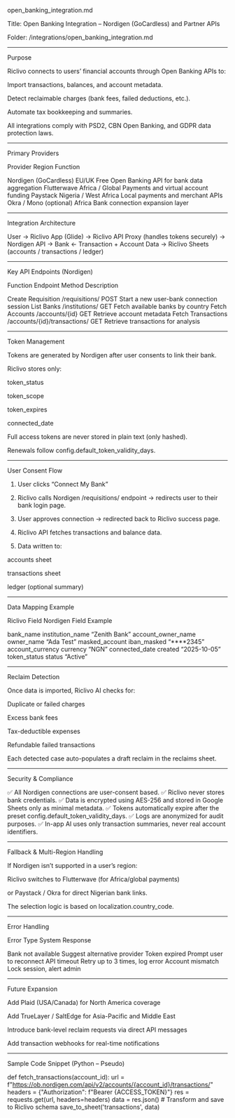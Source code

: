 open_banking_integration.md

Title: Open Banking Integration – Nordigen (GoCardless) and Partner APIs

Folder: /integrations/open_banking_integration.md


---

Purpose

Riclivo connects to users’ financial accounts through Open Banking APIs to:

Import transactions, balances, and account metadata.

Detect reclaimable charges (bank fees, failed deductions, etc.).

Automate tax bookkeeping and summaries.


All integrations comply with PSD2, CBN Open Banking, and GDPR data protection laws.


---

Primary Providers

Provider	Region	Function

Nordigen (GoCardless)	EU/UK	Free Open Banking API for bank data aggregation
Flutterwave	Africa / Global	Payments and virtual account funding
Paystack	Nigeria / West Africa	Local payments and merchant APIs
Okra / Mono (optional)	Africa	Bank connection expansion layer



---

Integration Architecture

User → Riclivo App (Glide)
     → Riclivo API Proxy (handles tokens securely)
     → Nordigen API
     → Bank
     ← Transaction + Account Data
     → Riclivo Sheets (accounts / transactions / ledger)


---

Key API Endpoints (Nordigen)

Function	Endpoint	Method	Description

Create Requisition	/requisitions/	POST	Start a new user-bank connection session
List Banks	/institutions/	GET	Fetch available banks by country
Fetch Accounts	/accounts/{id}	GET	Retrieve account metadata
Fetch Transactions	/accounts/{id}/transactions/	GET	Retrieve transactions for analysis



---

Token Management

Tokens are generated by Nordigen after user consents to link their bank.

Riclivo stores only:

token_status

token_scope

token_expires

connected_date


Full access tokens are never stored in plain text (only hashed).

Renewals follow config.default_token_validity_days.



---

User Consent Flow

1. User clicks “Connect My Bank”


2. Riclivo calls Nordigen /requisitions/ endpoint → redirects user to their bank login page.


3. User approves connection → redirected back to Riclivo success page.


4. Riclivo API fetches transactions and balance data.


5. Data written to:

accounts sheet

transactions sheet

ledger (optional summary)





---

Data Mapping Example

Riclivo Field	Nordigen Field	Example

bank_name	institution_name	“Zenith Bank”
account_owner_name	owner_name	“Ada Test”
masked_account	iban_masked	“****2345”
account_currency	currency	“NGN”
connected_date	created	“2025-10-05”
token_status	status	“Active”



---

Reclaim Detection

Once data is imported, Riclivo AI checks for:

Duplicate or failed charges

Excess bank fees

Tax-deductible expenses

Refundable failed transactions


Each detected case auto-populates a draft reclaim in the reclaims sheet.


---

Security & Compliance

✅ All Nordigen connections are user-consent based.
✅ Riclivo never stores bank credentials.
✅ Data is encrypted using AES-256 and stored in Google Sheets only as minimal metadata.
✅ Tokens automatically expire after the preset config.default_token_validity_days.
✅ Logs are anonymized for audit purposes.
✅ In-app AI uses only transaction summaries, never real account identifiers.


---

Fallback & Multi-Region Handling

If Nordigen isn’t supported in a user’s region:

Riclivo switches to Flutterwave (for Africa/global payments)

or Paystack / Okra for direct Nigerian bank links.

The selection logic is based on localization.country_code.



---

Error Handling

Error Type	System Response

Bank not available	Suggest alternative provider
Token expired	Prompt user to reconnect
API timeout	Retry up to 3 times, log error
Account mismatch	Lock session, alert admin



---

Future Expansion

Add Plaid (USA/Canada) for North America coverage

Add TrueLayer / SaltEdge for Asia-Pacific and Middle East

Introduce bank-level reclaim requests via direct API messages

Add transaction webhooks for real-time notifications



---

Sample Code Snippet (Python – Pseudo)

def fetch_transactions(account_id):
    url = f"https://ob.nordigen.com/api/v2/accounts/{account_id}/transactions/"
    headers = {"Authorization": f"Bearer {ACCESS_TOKEN}"}
    res = requests.get(url, headers=headers)
    data = res.json()
    # Transform and save to Riclivo schema
    save_to_sheet('transactions', data)
